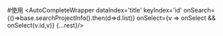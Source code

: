 #使用
    <AutoCompleteWrapper dataIndex='title'  keyIndex='id'  onSearch={()=>base.searchProjectInfo().then(d=>d.list)} onSelect={v => onSelect && onSelect(v.id,v)} {...rest}/>